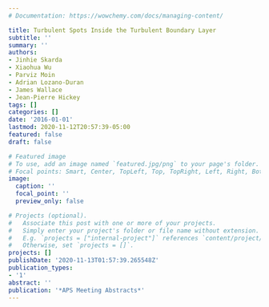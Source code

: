 ```yaml
---
# Documentation: https://wowchemy.com/docs/managing-content/

title: Turbulent Spots Inside the Turbulent Boundary Layer
subtitle: ''
summary: ''
authors:
- Jinhie Skarda
- Xiaohua Wu
- Parviz Moin
- Adrian Lozano-Duran
- James Wallace
- Jean-Pierre Hickey
tags: []
categories: []
date: '2016-01-01'
lastmod: 2020-11-12T20:57:39-05:00
featured: false
draft: false

# Featured image
# To use, add an image named `featured.jpg/png` to your page's folder.
# Focal points: Smart, Center, TopLeft, Top, TopRight, Left, Right, BottomLeft, Bottom, BottomRight.
image:
  caption: ''
  focal_point: ''
  preview_only: false

# Projects (optional).
#   Associate this post with one or more of your projects.
#   Simply enter your project's folder or file name without extension.
#   E.g. `projects = ["internal-project"]` references `content/project/deep-learning/index.md`.
#   Otherwise, set `projects = []`.
projects: []
publishDate: '2020-11-13T01:57:39.265548Z'
publication_types:
- '1'
abstract: ''
publication: '*APS Meeting Abstracts*'
---
```


